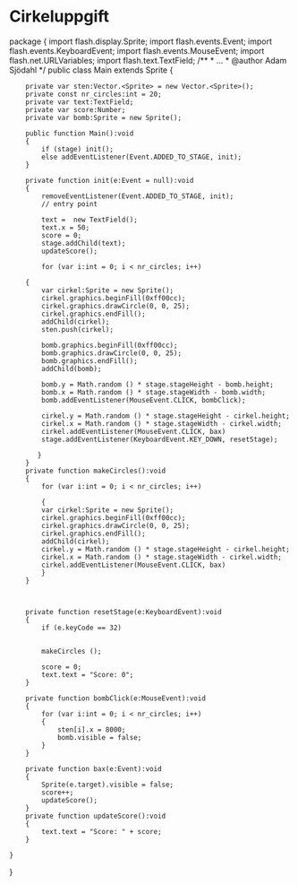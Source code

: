 Cirkeluppgift
=============

package 
{
	import flash.display.Sprite;
	import flash.events.Event;
	import flash.events.KeyboardEvent;
	import flash.events.MouseEvent;
	import flash.net.URLVariables;
	import flash.text.TextField;
	/**
	 * ...
	 * @author Adam Sjödahl
	 */
	public class Main extends Sprite 
	{
		
		private var sten:Vector.<Sprite> = new Vector.<Sprite>();
		private const nr_circles:int = 20;
		private var text:TextField;
		private var score:Number;
		private var bomb:Sprite = new Sprite();
		
		public function Main():void 
		{
			if (stage) init();
			else addEventListener(Event.ADDED_TO_STAGE, init);
		}
		
		private function init(e:Event = null):void 
		{
			removeEventListener(Event.ADDED_TO_STAGE, init);
			// entry point
			
			text =  new TextField();
			text.x = 50;
			score = 0;
			stage.addChild(text);
			updateScore();
			
			for (var i:int = 0; i < nr_circles; i++)
			
		{  
			var cirkel:Sprite = new Sprite();
			cirkel.graphics.beginFill(0xff00cc);
		    cirkel.graphics.drawCircle(0, 0, 25);
			cirkel.graphics.endFill();
			addChild(cirkel);
			sten.push(cirkel);
			
			bomb.graphics.beginFill(0xff00cc);
		    bomb.graphics.drawCircle(0, 0, 25);
			bomb.graphics.endFill();
			addChild(bomb);
			
			bomb.y = Math.random () * stage.stageHeight - bomb.height;
			bomb.x = Math.random () * stage.stageWidth - bomb.width;
			bomb.addEventListener(MouseEvent.CLICK, bombClick);
			
			cirkel.y = Math.random () * stage.stageHeight - cirkel.height;
			cirkel.x = Math.random () * stage.stageWidth - cirkel.width;
			cirkel.addEventListener(MouseEvent.CLICK, bax)
			stage.addEventListener(KeyboardEvent.KEY_DOWN, resetStage);
			
		   }
		}   
	    private function makeCircles():void 
		{
			for (var i:int = 0; i < nr_circles; i++)
		
			{  
			var cirkel:Sprite = new Sprite();
			cirkel.graphics.beginFill(0xff00cc);
		    cirkel.graphics.drawCircle(0, 0, 25);
			cirkel.graphics.endFill();
			addChild(cirkel);
			cirkel.y = Math.random () * stage.stageHeight - cirkel.height;
			cirkel.x = Math.random () * stage.stageWidth - cirkel.width;
			cirkel.addEventListener(MouseEvent.CLICK, bax)
			}
		}
			
		
		
		private function resetStage(e:KeyboardEvent):void 
		{
			if (e.keyCode == 32)
			
			
			makeCircles ();
			
			score = 0;
			text.text = "Score: 0";
		}
		
		private function bombClick(e:MouseEvent):void 
		{
			for (var i:int = 0; i < nr_circles; i++)
			{
				sten[i].x = 8000;
				bomb.visible = false;
			}
		}
		
		private function bax(e:Event):void 
		{
			Sprite(e.target).visible = false;
			score++;
			updateScore();
		}
		private function updateScore():void 
		{
			text.text = "Score: " + score;
		}
		
	}
	
}
